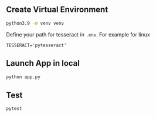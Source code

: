 ## Create Virtual Environment

```bash
python3.9 -m venv venv 
```

Define your path for tesseract in `.env`. For example for linux

```nano
TESSERACT='pytesseract'
```

## Launch App in local

```bash
python app.py 
```

## Test

```bash
pytest
```